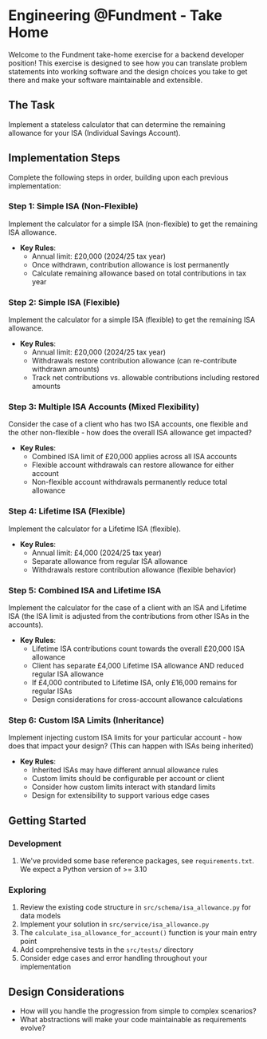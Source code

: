 # Engineering @Fundment - Take Home

Welcome to the Fundment take-home exercise for a backend developer
position! This exercise is designed to see how you can translate
problem statements into working software and the design choices you
take to get there and make your software maintainable and extensible.

## The Task

Implement a stateless calculator that can determine the remaining allowance
for your ISA (Individual Savings Account).

## Implementation Steps

Complete the following steps in order, building upon each previous implementation:

### Step 1: Simple ISA (Non-Flexible)
Implement the calculator for a simple ISA (non-flexible) to get the remaining ISA allowance.

- **Key Rules**:
  - Annual limit: £20,000 (2024/25 tax year)
  - Once withdrawn, contribution allowance is lost permanently
  - Calculate remaining allowance based on total contributions in tax year

### Step 2: Simple ISA (Flexible)
Implement the calculator for a simple ISA (flexible) to get the remaining ISA allowance.

- **Key Rules**:
  - Annual limit: £20,000 (2024/25 tax year)
  - Withdrawals restore contribution allowance (can re-contribute withdrawn amounts)
  - Track net contributions vs. allowable contributions including restored amounts

### Step 3: Multiple ISA Accounts (Mixed Flexibility)
Consider the case of a client who has two ISA accounts, one flexible and the other non-flexible - how does the overall ISA allowance get impacted?

- **Key Rules**:
  - Combined ISA limit of £20,000 applies across all ISA accounts
  - Flexible account withdrawals can restore allowance for either account
  - Non-flexible account withdrawals permanently reduce total allowance

### Step 4: Lifetime ISA (Flexible)
Implement the calculator for a Lifetime ISA (flexible).

- **Key Rules**:
  - Annual limit: £4,000 (2024/25 tax year)
  - Separate allowance from regular ISA allowance
  - Withdrawals restore contribution allowance (flexible behavior)

### Step 5: Combined ISA and Lifetime ISA
Implement the calculator for the case of a client with an ISA and Lifetime ISA (the ISA limit is adjusted from the contributions from other ISAs in the accounts).

- **Key Rules**:
  - Lifetime ISA contributions count towards the overall £20,000 ISA allowance
  - Client has separate £4,000 Lifetime ISA allowance AND reduced regular ISA allowance
  - If £4,000 contributed to Lifetime ISA, only £16,000 remains for regular ISAs
  - Design considerations for cross-account allowance calculations

### Step 6: Custom ISA Limits (Inheritance)
Implement injecting custom ISA limits for your particular account - how does that impact your design? (This can happen with ISAs being inherited)

- **Key Rules**:
  - Inherited ISAs may have different annual allowance rules
  - Custom limits should be configurable per account or client
  - Consider how custom limits interact with standard limits
  - Design for extensibility to support various edge cases

## Getting Started

### Development

1. We've provided some base reference packages, see `requirements.txt`. We expect a Python version of >= 3.10

### Exploring

1. Review the existing code structure in `src/schema/isa_allowance.py` for data models
2. Implement your solution in `src/service/isa_allowance.py`
3. The `calculate_isa_allowance_for_account()` function is your main entry point
4. Add comprehensive tests in the `src/tests/` directory
5. Consider edge cases and error handling throughout your implementation

## Design Considerations

- How will you handle the progression from simple to complex scenarios?
- What abstractions will make your code maintainable as requirements evolve?
